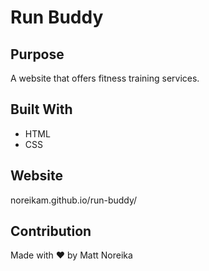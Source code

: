 # Run Buddy

## Purpose
A website that offers fitness training services.  

## Built With
* HTML
* CSS

## Website
noreikam.github.io/run-buddy/

## Contribution
Made with ❤️ by Matt Noreika
